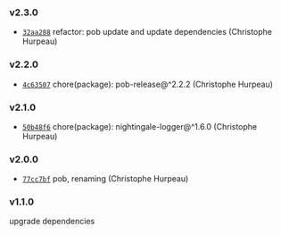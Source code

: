 ### v2.3.0

- [`32aa288`](https://github.com/alpjs/alauda/commit/32aa288190d4e204dd280ce97b5b753c6c4914e6) refactor: pob update and update dependencies (Christophe Hurpeau)

### v2.2.0

- [`4c63507`](https://github.com/alpjs/alauda/commit/4c635075134d0d540f766cea1c3f4ee0e7fc17c8) chore(package): pob-release@^2.2.2 (Christophe Hurpeau)

### v2.1.0

- [`50b48f6`](https://github.com/alpjs/alauda/commit/50b48f66d1062eb2c6bc3c4aa485d1004a45be03) chore(package): nightingale-logger@^1.6.0 (Christophe Hurpeau)

### v2.0.0

- [`77cc7bf`](https://github.com/alpjs/alauda/commit/77cc7bf35f349835b975a53af06a90d8298df15f) pob, renaming (Christophe Hurpeau)

### v1.1.0

upgrade dependencies
